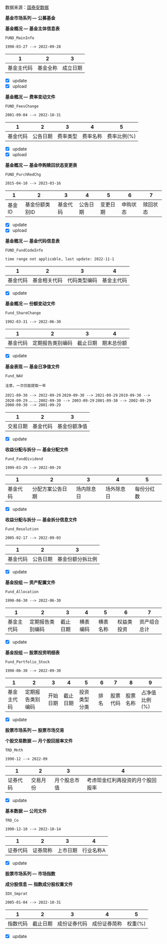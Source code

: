数据来源：[国泰安数据](https://cn.gtadata.com "国泰安数据库")

**基金市场系列 —** **公募基金**

**基金概况 —** **基金主体信息表**

`FUND_MainInfo`

`1998-03-27 --> 2022-09-28`

| 1          | 2        | 3        |
| ---------- | -------- | -------- |
| 基金主代码 | 基金全称 | 成立日期 |

* [X] update
* [X] upload

**基金概况 —** **费率变动文件**

`FUND_FeesChange`

`2001-09-04 --> 2022-10-31`

| 1        | 2        |    3    | 4        | 5           |
| -------- | -------- | :------: | -------- | ----------- |
| 基金代码 | 公告日期 | 费率类型 | 费率名称 | 费率比例(%) |

* [X] update
* [X] upload

**基金概况 —** **基金申购赎回状态变更表**

`FUND_PurchRedChg`

`2015-04-10 --> 2023-03-16`

| 1      | 2              | 3        | 4        | 5        | 6        | 7        |
| ------ | -------------- | -------- | -------- | -------- | -------- | -------- |
| 基金ID | 基金份额类别ID | 基金代码 | 公告日期 | 变更日期 | 申购状态 | 赎回状态 |

* [X] update
* [X] upload

**基金概况 —** **基金代码信息表**

`FUND_FundCodeInfo`

`time range not applicable, last update: 2022-11-1`

| 1        | 2            | 3            | 4          |
| -------- | ------------ | ------------ | ---------- |
| 基金代码 | 基金相关代码 | 代码类型编码 | 基金主代码 |

* [X] update

**基金概况 —** **份额变动文件**

`Fund_ShareChange`

`1992-03-31 --> 2022-06-30`

| 1        | 2                | 3        | 4          |
| -------- | ---------------- | -------- | ---------- |
| 基金代码 | 定期报告类别编码 | 截止日期 | 期末总份额 |

* [X] update

**基金表现 —** **基金日净值文件**

`Fund_NAV`

`注意，一次仅能提取一年`

`2021-09-30 --> 2022-09-29`
`2020-09-30 --> 2021-09-29`
`2019-09-30 --> 2020-09-29`
...
...
`2002-09-30 --> 2003-09-29`
`2001-09-30 --> 2002-09-29`
`2000-09-30 --> 2001-09-29`

| 1        | 2        | 3            |
| -------- | -------- | ------------ |
| 交易日期 | 基金代码 | 基金份额净值 |

* [X] update

**收益分配与拆分 —** **基金分配文件**

`Fund_FundDividend`

`1999-03-29 --> 2022-09-29`

| 1        | 2                | 3          | 4          | 5          |
| -------- | ---------------- | ---------- | ---------- | ---------- |
| 基金代码 | 分配方案公告日期 | 场内除息日 | 场外除息日 | 每份分红数 |

* [X] update

**收益分配与拆分 —** **基金拆分信息文件**

`Fund_Resolution`

`2005-02-17 --> 2022-09-03`

| 1        | 2        | 3                |
| -------- | -------- | ---------------- |
| 基金代码 | 公告日期 | 基金份额分拆比例 |

* [X] update

**基金投组 —** **资产配置文件**

`Fund_Allocation`

`1998-06-30 --> 2022-06-30`

| 1          | 2                | 3        | 4        | 5        | 6          | 7            |
| ---------- | ---------------- | -------- | -------- | -------- | ---------- | ------------ |
| 基金主代码 | 定期报告类别编码 | 截止日期 | 横表编码 | 横表名称 | 权益类投资 | 资产组合总计 |

* [X] update

**基金投组 —** **股票投资明细表**

`Fund_Portfolio_Stock`

`1998-06-30 --> 2022-09-30`

| 1          | 2                | 3        | 4        | 5            | 6    |    7    | 8        | 9             |
| ---------- | ---------------- | -------- | -------- | ------------ | ---- | :------: | -------- | ------------- |
| 基金主代码 | 定期报告类别编码 | 开始日期 | 截止日期 | 投资类型分类 | 排名 | 股票代码 | 股票名称 | 占净值比例(%) |

* [X] update

**股票市场系列 —** **股票市场交易**

**个股交易数据 —** **月个股回报率文件**

`TRD_Mnth`

`1990-12 --> 2022-09`

| 1        | 2        | 3            | 4                                |
| -------- | -------- | ------------ | -------------------------------- |
| 证券代码 | 交易月份 | 月个股总市值 | 考虑现金红利再投资的月个股回报率 |

* [X] update

**基本数据 —** **公司文件**

`TRD_Co`

`1990-12-10 --> 2022-10-14`

| 1        | 2        | 3        | 4         |
| -------- | -------- | -------- | --------- |
| 证券代码 | 证券简称 | 上市日期 | 行业名称A |

* [X] update

**股票市场系列 —** **市场指数**

**成分股信息 —** **指数成分股权重文件**

`IDX_Smprat`

`2005-01-04 --> 2022-10-31`

| 1        | 2                | 3          | 4          | 5          |
| -------- | ---------------- | ---------- | ---------- | ---------- |
| 指数代码 | 截止日期 | 成份证券代码 | 成份证券简称 | 权重(%) |

* [X] update
